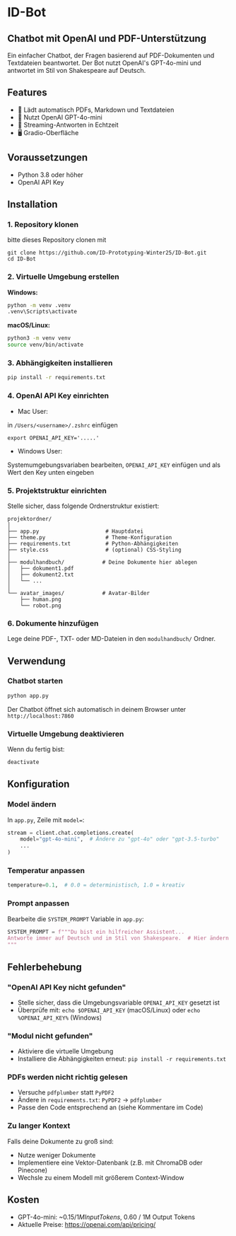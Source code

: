 # ID-Bot

## Chatbot mit OpenAI und PDF-Unterstützung

Ein einfacher Chatbot, der Fragen basierend auf PDF-Dokumenten und Textdateien beantwortet. Der Bot nutzt OpenAI's GPT-4o-mini und antwortet im Stil von Shakespeare auf Deutsch.

## Features

- 📄 Lädt automatisch PDFs, Markdown und Textdateien
- 🤖 Nutzt OpenAI GPT-4o-mini
- 💬 Streaming-Antworten in Echtzeit
- 🖥️ Gradio-Oberfläche

## Voraussetzungen

- Python 3.8 oder höher
- OpenAI API Key

## Installation

### 1. Repository klonen 
bitte dieses Repository clonen mit
```
git clone https://github.com/ID-Prototyping-Winter25/ID-Bot.git
cd ID-Bot
```

### 2. Virtuelle Umgebung erstellen

**Windows:**
```bash
python -m venv .venv
.venv\Scripts\activate
```

**macOS/Linux:**
```bash
python3 -m venv venv
source venv/bin/activate
```

### 3. Abhängigkeiten installieren
```bash
pip install -r requirements.txt
```

### 4. OpenAI API Key einrichten

- Mac User: 

in ```/Users/<username>/.zshrc``` einfügen

```export OPENAI_API_KEY='.....'```

- Windows User:

Systemumgebungsvariaben bearbeiten, ```OPENAI_API_KEY``` einfügen und als Wert den Key unten eingeben

### 5. Projektstruktur einrichten

Stelle sicher, dass folgende Ordnerstruktur existiert:
```
projektordner/
│
├── app.py                     # Hauptdatei
├── theme.py                   # Theme-Konfiguration
├── requirements.txt           # Python-Abhängigkeiten
├── style.css                  # (optional) CSS-Styling
│
├── modulhandbuch/            # Deine Dokumente hier ablegen
│   ├── dokument1.pdf
│   ├── dokument2.txt
│   └── ...
│
└── avatar_images/            # Avatar-Bilder
    ├── human.png
    └── robot.png
```

### 6. Dokumente hinzufügen

Lege deine PDF-, TXT- oder MD-Dateien in den `modulhandbuch/` Ordner.

## Verwendung

### Chatbot starten
```bash
python app.py
```

Der Chatbot öffnet sich automatisch in deinem Browser unter `http://localhost:7860`

### Virtuelle Umgebung deaktivieren

Wenn du fertig bist:
```bash
deactivate
```

## Konfiguration

### Model ändern

In `app.py`, Zeile mit `model=`:
```python
stream = client.chat.completions.create(
    model="gpt-4o-mini",  # Ändere zu "gpt-4o" oder "gpt-3.5-turbo"
    ...
)
```

### Temperatur anpassen
```python
temperature=0.1,  # 0.0 = deterministisch, 1.0 = kreativ
```

### Prompt anpassen

Bearbeite die `SYSTEM_PROMPT` Variable in `app.py`:
```python
SYSTEM_PROMPT = f"""Du bist ein hilfreicher Assistent...
Antworte immer auf Deutsch und im Stil von Shakespeare.  # Hier ändern
"""
```

## Fehlerbehebung

### "OpenAI API Key nicht gefunden"
- Stelle sicher, dass die Umgebungsvariable `OPENAI_API_KEY` gesetzt ist
- Überprüfe mit: `echo $OPENAI_API_KEY` (macOS/Linux) oder `echo %OPENAI_API_KEY%` (Windows)

### "Modul nicht gefunden"
- Aktiviere die virtuelle Umgebung
- Installiere die Abhängigkeiten erneut: `pip install -r requirements.txt`

### PDFs werden nicht richtig gelesen
- Versuche `pdfplumber` statt `PyPDF2`
- Ändere in `requirements.txt`: `PyPDF2` → `pdfplumber`
- Passe den Code entsprechend an (siehe Kommentare im Code)

### Zu langer Kontext
Falls deine Dokumente zu groß sind:
- Nutze weniger Dokumente
- Implementiere eine Vektor-Datenbank (z.B. mit ChromaDB oder Pinecone)
- Wechsle zu einem Modell mit größerem Context-Window

## Kosten

- GPT-4o-mini: ~$0.15 / 1M Input Tokens, ~$0.60 / 1M Output Tokens
- Aktuelle Preise: https://openai.com/api/pricing/

